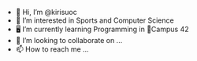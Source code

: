 - 👋 Hi, I’m @kirisuoc
- 👀 I’m interested in Sports and Computer Science
- 🖥️ I’m currently learning Programming in 📍Campus 42
- 💞️ I’m looking to collaborate on ...
- 📫 How to reach me ...

<!---
kirisuoc/kirisuoc is a ✨ special ✨ repository because its `README.md` (this file) appears on your GitHub profile.
You can click the Preview link to take a look at your changes.

- 🌱 I’m currently learning how to develop Websites to become a Front End Developer
--->
